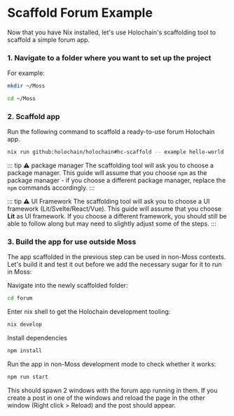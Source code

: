 # Scaffold Forum Example

Now that you have Nix installed, let's use Holochain's scaffolding tool to scaffold a simple forum app.

### 1. Navigate to a folder where you want to set up the project

For example:

```bash
mkdir ~/Moss
```

```bash
cd ~/Moss
```

### 2. Scaffold app

Run the following command to scaffold a ready-to-use forum Holochain app.

```bash
nix run github:holochain/holochain#hc-scaffold -- example hello-world
```

::: tip ⚠️ package manager
The scaffolding tool will ask you to choose a package manager. This guide will assume that you choose `npm` as the package manager - if you choose a different package manager, replace the `npm` commands accordingly.
:::

::: tip ⚠️ UI Framework
The scaffolding tool will ask you to choose a UI framework (Lit/Svelte/React/Vue). This guide will assume that you choose **Lit** as UI framework. If you choose a different framework, you should still be able to follow along but may need to slightly adjust some of the steps.
:::

### 3. Build the app for use outside Moss

The app scaffolded in the previous step can be used in non-Moss contexts. Let's build it and test it out before we add the necessary sugar for it to run in Moss:

Navigate into the newly scaffolded folder:

```bash
cd forum
```

Enter nix shell to get the Holochain development tooling:

```bash
nix develop
```

Install dependencies

```bash
npm install
```

Run the app in non-Moss development mode to check whether it works:

```bash
npm run start
```

This should spawn 2 windows with the forum app running in them. If you create a post in one of the windows and reload the page in the other window (Right click > Reload) and the post should appear.

